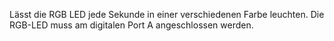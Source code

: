 Lässt die RGB LED jede Sekunde in einer verschiedenen Farbe leuchten.
Die RGB-LED muss am digitalen Port A angeschlossen werden.

